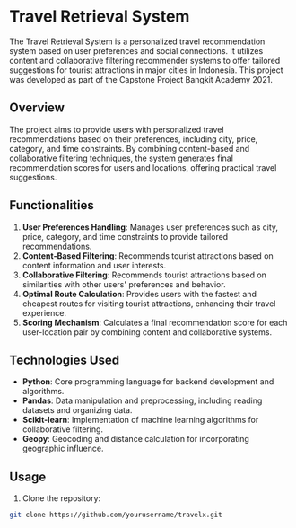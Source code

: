 # Travel Retrieval System

The Travel Retrieval System is a personalized travel recommendation system based on user preferences and social connections. It utilizes content and collaborative filtering recommender systems to offer tailored suggestions for tourist attractions in major cities in Indonesia. This project was developed as part of the Capstone Project Bangkit Academy 2021.

## Overview

The project aims to provide users with personalized travel recommendations based on their preferences, including city, price, category, and time constraints. By combining content-based and collaborative filtering techniques, the system generates final recommendation scores for users and locations, offering practical travel suggestions.

## Functionalities

1. **User Preferences Handling**: Manages user preferences such as city, price, category, and time constraints to provide tailored recommendations.
2. **Content-Based Filtering**: Recommends tourist attractions based on content information and user interests.
3. **Collaborative Filtering**: Recommends tourist attractions based on similarities with other users' preferences and behavior.
4. **Optimal Route Calculation**: Provides users with the fastest and cheapest routes for visiting tourist attractions, enhancing their travel experience.
5. **Scoring Mechanism**: Calculates a final recommendation score for each user-location pair by combining content and collaborative systems.

## Technologies Used

- **Python**: Core programming language for backend development and algorithms.
- **Pandas**: Data manipulation and preprocessing, including reading datasets and organizing data.
- **Scikit-learn**: Implementation of machine learning algorithms for collaborative filtering.
- **Geopy**: Geocoding and distance calculation for incorporating geographic influence.

## Usage

1. Clone the repository:

```bash
git clone https://github.com/yourusername/travelx.git



